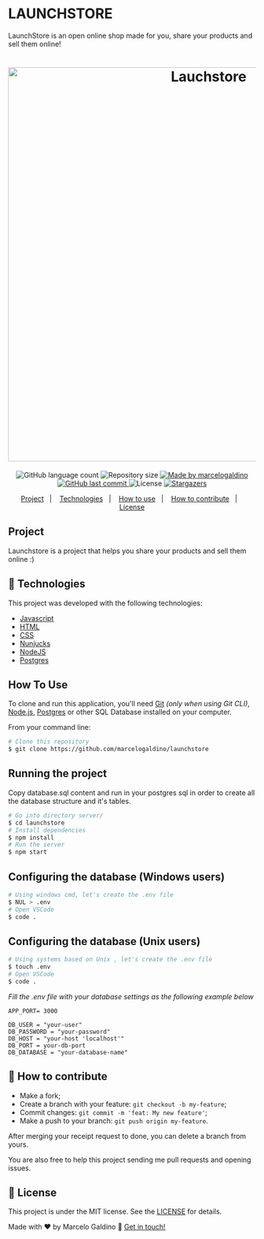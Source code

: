 # LAUNCHSTORE
LaunchStore is an open online shop made for you, share your products and sell them online!


<h1 align="center">
    <img alt="Lauchstore" src="./public/assets/demo.gif" width="800px" />
</h1>

<p align="center">
  <img alt="GitHub language count" src="https://img.shields.io/github/languages/count/marcelogaldino/launchstore?color=%2304D361">
  

  <img alt="Repository size" src="https://img.shields.io/github/repo-size/marcelogaldino/launchstore">
	
  <a href="https://www.linkedin.com/in/marcelogaldino/">
    <img alt="Made by marcelogaldino" src="https://img.shields.io/badge/made%20by-marcelogaldino-%2304D361">
  </a>

  <a href="https://github.com/marcelogaldino/launchstore/commits/master">
    <img alt="GitHub last commit" src="https://img.shields.io/github/last-commit/marcelogaldino/launchstore">
  </a>

  <img alt="License" src="https://img.shields.io/badge/license-MIT-brightgreen">
   <a href="https://github.com/marcelogaldino/launchstore/stargazers">
    <img alt="Stargazers" src="https://img.shields.io/github/stars/marcelogaldino/launchstore?style=social">
  </a>
</p>

<p align="center">
  <a href="#project">Project</a>&nbsp;&nbsp;&nbsp;|&nbsp;&nbsp;&nbsp;
  <a href="#rocket-Technologies">Technologies</a>&nbsp;&nbsp;&nbsp;|&nbsp;&nbsp;&nbsp;
  <a href="#how-to-use">How to use</a>&nbsp;&nbsp;&nbsp;|&nbsp;&nbsp;&nbsp;
  <a href="#-how-to-contribute">How to contribute</a>&nbsp;&nbsp;&nbsp;|&nbsp;&nbsp;&nbsp;
  <a href="#memo-license">License</a>
</p>

## Project

Launchstore is a project that helps you share your products and sell them online :) 

## :rocket: Technologies

This project was developed with the following technologies:

- [Javascript][javascript]
- [HTML][html]
- [CSS][css]
- [Nunjucks][Nunjucks]
- [NodeJS][Node]
- [Postgres][Postgres]

## How To Use

To clone and run this application, you'll need [Git](https://git-scm.com) *(only when using Git CLI)*, [Node.js](https://nodejs.org/), [Postgres](https://www.postgresql.org/) or other SQL Database installed on your computer.

From your command line:

```bash
# Clone this repository
$ git clone https://github.com/marcelogaldino/launchstore
```
## Running the project

Copy database.sql content and run in your postgres sql in order to create all the database structure and it's tables.

```bash
# Go into directory server/
$ cd launchstore
# Install dependencies
$ npm install
# Run the server
$ npm start
```
## Configuring the database (Windows users)
```bash
# Using windows cmd, let's create the .env file
$ NUL > .env
# Open VSCode
$ code .
```

## Configuring the database (Unix users)
```bash
# Using systems based on Unix , let's create the .env file
$ touch .env
# Open VSCode
$ code .
```

*Fill the .env file with your database settings as the following example below*

```
APP_PORT= 3000

DB_USER = "your-user"
DB_PASSWORD = "your-password"
DB_HOST = "your-host 'localhost'"
DB_PORT = your-db-port
DB_DATABASE = "your-database-name"
```

## 🤔 How to contribute

- Make a fork;
- Create a branch with your feature: `git checkout -b my-feature`;
- Commit changes: `git commit -m 'feat: My new feature'`;
- Make a push to your branch: `git push origin my-feature`.

After merging your receipt request to done, you can delete a branch from yours.

You are also free to help this project sending me pull requests and opening issues.

## :memo: License

This project is under the MIT license. See the [LICENSE](https://github.com/marcelogaldino/launchstore/blob/master/LICENSE) for details.


Made with ♥ by Marcelo Galdino :wave: [Get in touch!](https://www.linkedin.com/in/marcelogaldino/)

[javascript]: https://developer.mozilla.org/pt-BR/docs/Aprender/JavaScript
[html]: https://developer.mozilla.org/pt-BR/docs/Aprender/HTML
[css]: https://developer.mozilla.org/pt-BR/docs/Aprender/CSS
[Node]: https://nodejs.org/
[Nunjucks]: https://mozilla.github.io/nunjucks/
[Postgres]:[https://www.postgresql.org/]
